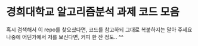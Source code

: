 # 경희대학교 알고리즘분석 과제 코드 모음

혹시 검색해서 이 repo를 찾으셨다면, 코드를 참고하되  그대로 복붙하지는 말아 주세요
나중에 어딘가에서 저를 보신다면, 커피 한 잔 정도.. ^^

